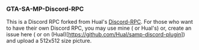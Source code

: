 ### GTA-SA-MP-Discord-RPC

This is a Discord RPC forked from Hual's [Discord-RPC](https://github.com/Hual/samp-discord-plugin). For those who want to have their own Discord RPC, you may use mine ( or Hual's) or, create an issue here ( or on (Hual)[https://github.com/Hual/samp-discord-plugin]) and upload a 512x512 size picture.
